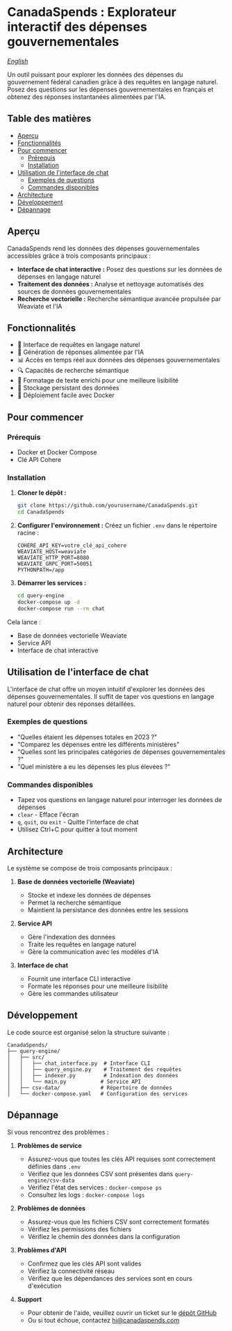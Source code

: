 # CanadaSpends : Explorateur interactif des dépenses gouvernementales

*[English](README.md)*

Un outil puissant pour explorer les données des dépenses du gouvernement fédéral canadien grâce à des requêtes en langage naturel. Posez des questions sur les dépenses gouvernementales en français et obtenez des réponses instantanées alimentées par l'IA.

## Table des matières
- [Aperçu](#aperçu)
- [Fonctionnalités](#fonctionnalités)
- [Pour commencer](#pour-commencer)
  - [Prérequis](#prérequis)
  - [Installation](#installation)
- [Utilisation de l'interface de chat](#utilisation-de-linterface-de-chat)
  - [Exemples de questions](#exemples-de-questions)
  - [Commandes disponibles](#commandes-disponibles)
- [Architecture](#architecture)
- [Développement](#développement)
- [Dépannage](#dépannage)

## Aperçu

CanadaSpends rend les données des dépenses gouvernementales accessibles grâce à trois composants principaux :
- **Interface de chat interactive :** Posez des questions sur les données de dépenses en langage naturel
- **Traitement des données :** Analyse et nettoyage automatisés des sources de données gouvernementales
- **Recherche vectorielle :** Recherche sémantique avancée propulsée par Weaviate et l'IA

## Fonctionnalités

- 💬 Interface de requêtes en langage naturel
- 🤖 Génération de réponses alimentée par l'IA
- 📊 Accès en temps réel aux données des dépenses gouvernementales
- 🔍 Capacités de recherche sémantique
- 🎨 Formatage de texte enrichi pour une meilleure lisibilité
- 🔄 Stockage persistant des données
- 🐳 Déploiement facile avec Docker

## Pour commencer

### Prérequis

- Docker et Docker Compose
- Clé API Cohere

### Installation

1. **Cloner le dépôt :**
   ```bash
   git clone https://github.com/yourusername/CanadaSpends.git
   cd CanadaSpends
   ```

2. **Configurer l'environnement :**
   Créez un fichier `.env` dans le répertoire racine :
   ```env
   COHERE_API_KEY=votre_clé_api_cohere
   WEAVIATE_HOST=weaviate
   WEAVIATE_HTTP_PORT=8080
   WEAVIATE_GRPC_PORT=50051
   PYTHONPATH=/app
   ```

3. **Démarrer les services :**
   ```bash
   cd query-engine
   docker-compose up -d
   docker-compose run --rm chat
   ```

Cela lance :
- Base de données vectorielle Weaviate
- Service API
- Interface de chat interactive

## Utilisation de l'interface de chat

L'interface de chat offre un moyen intuitif d'explorer les données des dépenses gouvernementales. Il suffit de taper vos questions en langage naturel pour obtenir des réponses détaillées.

### Exemples de questions

- "Quelles étaient les dépenses totales en 2023 ?"
- "Comparez les dépenses entre les différents ministères"
- "Quelles sont les principales catégories de dépenses gouvernementales ?"
- "Quel ministère a eu les dépenses les plus élevées ?"

### Commandes disponibles

- Tapez vos questions en langage naturel pour interroger les données de dépenses
- `clear` - Efface l'écran
- `q`, `quit`, ou `exit` - Quitte l'interface de chat
- Utilisez Ctrl+C pour quitter à tout moment

## Architecture

Le système se compose de trois composants principaux :

1. **Base de données vectorielle (Weaviate)**
   - Stocke et indexe les données de dépenses
   - Permet la recherche sémantique
   - Maintient la persistance des données entre les sessions

2. **Service API**
   - Gère l'indexation des données
   - Traite les requêtes en langage naturel
   - Gère la communication avec les modèles d'IA

3. **Interface de chat**
   - Fournit une interface CLI interactive
   - Formate les réponses pour une meilleure lisibilité
   - Gère les commandes utilisateur

## Développement

Le code source est organisé selon la structure suivante :

```
CanadaSpends/
├── query-engine/
│   ├── src/
│   │   ├── chat_interface.py  # Interface CLI
│   │   ├── query_engine.py    # Traitement des requêtes
│   │   ├── indexer.py         # Indexation des données
│   │   └── main.py           # Service API
│   ├── csv-data/             # Répertoire de données
│   └── docker-compose.yaml   # Configuration des services
```

## Dépannage

Si vous rencontrez des problèmes :

1. **Problèmes de service**
   - Assurez-vous que toutes les clés API requises sont correctement définies dans `.env`
   - Vérifiez que les données CSV sont présentes dans `query-engine/csv-data`
   - Vérifiez l'état des services : `docker-compose ps`
   - Consultez les logs : `docker-compose logs`

2. **Problèmes de données**
   - Assurez-vous que les fichiers CSV sont correctement formatés
   - Vérifiez les permissions des fichiers
   - Vérifiez le chemin des données dans la configuration

3. **Problèmes d'API**
   - Confirmez que les clés API sont valides
   - Vérifiez la connectivité réseau
   - Vérifiez que les dépendances des services sont en cours d'exécution

4. **Support**
    - Pour obtenir de l'aide, veuillez ouvrir un ticket sur le [dépôt GitHub](https://github.com/yourusername/CanadaSpends/issues)
    - Ou si tout échoue, contactez [hi@canadaspends.com](mailto:hi@canadaspends.com) 